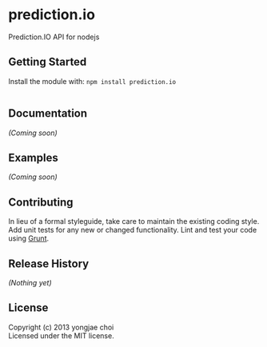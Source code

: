 # prediction.io 

Prediction.IO API for nodejs

## Getting Started
Install the module with: `npm install prediction.io`

```javascript
```

## Documentation
_(Coming soon)_

## Examples
_(Coming soon)_

## Contributing
In lieu of a formal styleguide, take care to maintain the existing coding style. Add unit tests for any new or changed functionality. Lint and test your code using [Grunt](http://gruntjs.com/).

## Release History
_(Nothing yet)_

## License
Copyright (c) 2013 yongjae choi  
Licensed under the MIT license.
